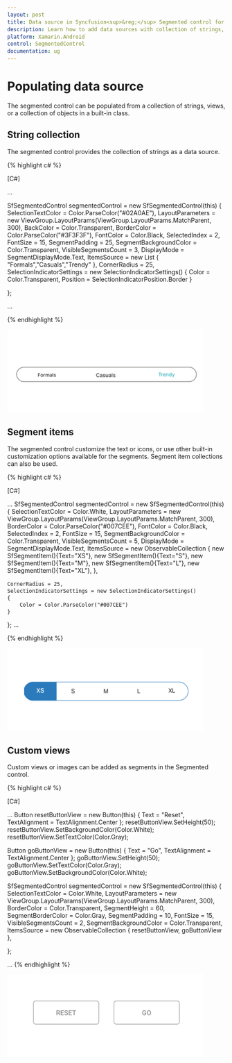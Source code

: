 ```yaml
---
layout: post
title: Data source in Syncfusion<sup>&reg;</sup> Segmented control for Xamarin.Android
description: Learn how to add data sources with collection of strings, segment items, and custom views for Segmented control in Xamarin.Android
platform: Xamarin.Android
control: SegmentedControl
documentation: ug
---
```


# Populating data source

The segmented control can be populated from a collection of strings, views, or a collection of objects in a built-in class.

## String collection

The segmented control provides the collection of strings as a data source.

{% highlight c# %}

[C#]

...


SfSegmentedControl segmentedControl = new SfSegmentedControl(this)
{
    SelectionTextColor = Color.ParseColor("#02A0AE"),
    LayoutParameters = new ViewGroup.LayoutParams(ViewGroup.LayoutParams.MatchParent, 300),
    BackColor = Color.Transparent,
    BorderColor = Color.ParseColor("#3F3F3F"),
    FontColor = Color.Black,
    SelectedIndex = 2,
    FontSize = 15,
    SegmentPadding = 25,
    SegmentBackgroundColor = Color.Transparent,
    VisibleSegmentsCount = 3,
    DisplayMode = SegmentDisplayMode.Text,
    ItemsSource = new List<String>
    {
        "Formals","Casuals","Trendy"
    },
    CornerRadius = 25,
    SelectionIndicatorSettings = new SelectionIndicatorSettings()
    {
        Color = Color.Transparent,
        Position = SelectionIndicatorPosition.Border
    }

};

...

{% endhighlight %}

![Xamarin.Android SfSegmentedControl populating items with string items](images/Data-source/Xamarin_Android_string.png)

## Segment items

The segmented control customize the text or icons, or use other built-in customization options available for the segments. Segment item collections can also be used.

{% highlight c# %}

[C#]

...
SfSegmentedControl segmentedControl = new SfSegmentedControl(this)
{
    SelectionTextColor = Color.White,
    LayoutParameters = new ViewGroup.LayoutParams(ViewGroup.LayoutParams.MatchParent, 300),
    BorderColor = Color.ParseColor("#007CEE"),
    FontColor = Color.Black,
    SelectedIndex = 2,
    FontSize = 15,
    SegmentBackgroundColor = Color.Transparent,
    VisibleSegmentsCount = 5,
    DisplayMode = SegmentDisplayMode.Text,
    ItemsSource = new ObservableCollection<SfSegmentItem>
    {
        new SfSegmentItem(){Text="XS"},
        new SfSegmentItem(){Text="S"},
        new SfSegmentItem(){Text="M"},
        new SfSegmentItem(){Text="L"},
        new SfSegmentItem(){Text="XL"},
    },

    CornerRadius = 25,
    SelectionIndicatorSettings = new SelectionIndicatorSettings()
    {
        Color = Color.ParseColor("#007CEE")
    }

};
...

{% endhighlight %}

![Xamarin.Android SfSegmentedControl populating items with segment items](images/Data-source/Xamarin_Android_SegmentItemCollection.png) 
   
## Custom views

Custom views or images can be added as segments in the Segmented control.

{% highlight c# %}

[C#]

...
Button resetButtonView = new Button(this) { Text = "Reset", TextAlignment = TextAlignment.Center };
resetButtonView.SetHeight(50);
resetButtonView.SetBackgroundColor(Color.White);
resetButtonView.SetTextColor(Color.Gray);

Button goButtonView = new Button(this) { Text = "Go", TextAlignment = TextAlignment.Center };
goButtonView.SetHeight(50);
goButtonView.SetTextColor(Color.Gray);
goButtonView.SetBackgroundColor(Color.White);

SfSegmentedControl segmentedControl = new SfSegmentedControl(this)
{
    SelectionTextColor = Color.White,
    LayoutParameters = new ViewGroup.LayoutParams(ViewGroup.LayoutParams.MatchParent, 300),
    BorderColor = Color.Transparent,
    SegmentHeight = 60,
    SegmentBorderColor = Color.Gray,
    SegmentPadding = 10,
    FontSize = 15,
    VisibleSegmentsCount = 2,
    SegmentBackgroundColor = Color.Transparent,
    ItemsSource = new ObservableCollection<View>
    {
        resetButtonView,
        goButtonView
    },

};

...
{% endhighlight %}

![Xamarin.Android SfSegmentedControl populating items with custom views](images/Data-source/Xamarin_Android_Itemcolor.png)


